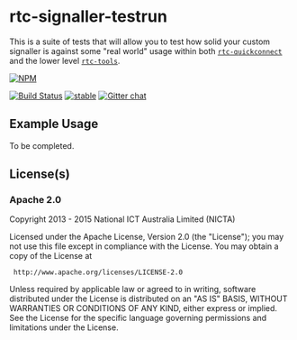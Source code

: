 # rtc-signaller-testrun

This is a suite of tests that will allow you to test how solid
your custom signaller is against some "real world" usage within
both [`rtc-quickconnect`](https://github.com/rtc-io/rtc-quickconnect)
and the lower level [`rtc-tools`](https://github.com/rtc-io/rtc-tools).


[![NPM](https://nodei.co/npm/rtc-signaller-testrun.png)](https://nodei.co/npm/rtc-signaller-testrun/)

[![Build Status](https://img.shields.io/travis/rtc-io/rtc-signaller-testrun.svg?branch=master)](https://travis-ci.org/rtc-io/rtc-signaller-testrun) [![stable](https://img.shields.io/badge/stability-stable-green.svg)](https://github.com/dominictarr/stability#stable) 
[![Gitter chat](https://badges.gitter.im/rtc-io.png)](https://gitter.im/rtc-io)



## Example Usage

To be completed.

## License(s)

### Apache 2.0

Copyright 2013 - 2015 National ICT Australia Limited (NICTA)

   Licensed under the Apache License, Version 2.0 (the "License");
   you may not use this file except in compliance with the License.
   You may obtain a copy of the License at

     http://www.apache.org/licenses/LICENSE-2.0

   Unless required by applicable law or agreed to in writing, software
   distributed under the License is distributed on an "AS IS" BASIS,
   WITHOUT WARRANTIES OR CONDITIONS OF ANY KIND, either express or implied.
   See the License for the specific language governing permissions and
   limitations under the License.
